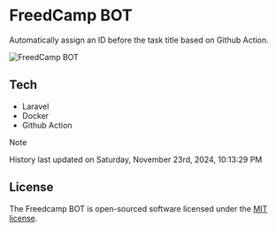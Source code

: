 # FreedCamp BOT

Automatically assign an ID before the task title based on Github Action.

![FreedCamp BOT](https://repository-images.githubusercontent.com/737932867/7d34798b-2680-471c-b089-a78a718d3d6a)

## Tech

- Laravel
- Docker
- Github Action

> [!NOTE]  
> History last updated on Saturday, November 23rd, 2024, 10:13:29 PM

## License

The Freedcamp BOT is open-sourced software licensed under the [MIT license](https://opensource.org/licenses/MIT).
